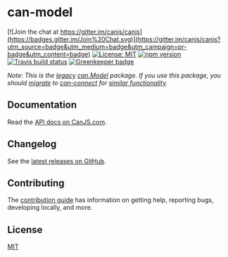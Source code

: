 # can-model

[![Join the chat at https://gitter.im/canjs/canjs](https://badges.gitter.im/Join%20Chat.svg)](https://gitter.im/canjs/canjs?utm_source=badge&utm_medium=badge&utm_campaign=pr-badge&utm_content=badge)
[![License: MIT](https://img.shields.io/badge/License-MIT-blue.svg)](https://github.com/canjs/can-model/blob/master/LICENSE.md)
[![npm version](https://badge.fury.io/js/can-model.svg)](https://www.npmjs.com/package/can-model)
[![Travis build status](https://travis-ci.org/canjs/can-model.svg?branch=master)](https://travis-ci.org/canjs/can-model)
[![Greenkeeper badge](https://badges.greenkeeper.io/canjs/can-model.svg)](https://greenkeeper.io/)

*Note: This is the [legacy](https://canjs.com/doc/can-legacy.html) [can.Model](https://v2.canjs.com/docs/can.Model.html) package.
If you use this package, you should [migrate](https://canjs.com/doc/migrate-3.html) to [can-connect](https://canjs.com/doc/can-connect.html) for [similar functionality](https://canjs.com/doc/can-connect/can/model/model.html).*

## Documentation

Read the [API docs on CanJS.com](https://canjs.com/doc/can-model.html).

## Changelog

See the [latest releases on GitHub](https://github.com/canjs/can-model/releases).

## Contributing

The [contribution guide](https://github.com/canjs/can-model/blob/master/CONTRIBUTING.md) has information on getting help, reporting bugs, developing locally, and more.

## License

[MIT](https://github.com/canjs/can-model/blob/master/LICENSE.md)

